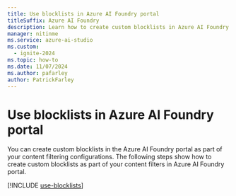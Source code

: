 ```yaml
---
title: Use blocklists in Azure AI Foundry portal
titleSuffix: Azure AI Foundry
description: Learn how to create custom blocklists in Azure AI Foundry portal as part of your content filtering configurations.
manager: nitinme
ms.service: azure-ai-studio
ms.custom:
  - ignite-2024
ms.topic: how-to
ms.date: 11/07/2024
ms.author: pafarley
author: PatrickFarley
---
```



# Use blocklists in Azure AI Foundry portal 

You can create custom blocklists in the Azure AI Foundry portal as part of your content filtering configurations. The following steps show how to create custom blocklists as part of your content filters in Azure AI Foundry portal.

[!INCLUDE [use-blocklists](../includes/use-blocklists.md)]